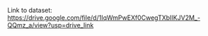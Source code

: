 Link to dataset:
https://drive.google.com/file/d/1IqWmPwEXf0CwegTXbIIKJV2M_-QQmz_a/view?usp=drive_link
